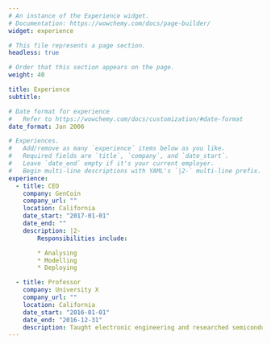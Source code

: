 ```yaml
---
# An instance of the Experience widget.
# Documentation: https://wowchemy.com/docs/page-builder/
widget: experience

# This file represents a page section.
headless: true

# Order that this section appears on the page.
weight: 40

title: Experience
subtitle:

# Date format for experience
#   Refer to https://wowchemy.com/docs/customization/#date-format
date_format: Jan 2006

# Experiences.
#   Add/remove as many `experience` items below as you like.
#   Required fields are `title`, `company`, and `date_start`.
#   Leave `date_end` empty if it's your current employer.
#   Begin multi-line descriptions with YAML's `|2-` multi-line prefix.
experience:
  - title: CEO
    company: GenCoin
    company_url: ""
    location: California
    date_start: "2017-01-01"
    date_end: ""
    description: |2-
        Responsibilities include:

        * Analysing
        * Modelling
        * Deploying

  - title: Professor
    company: University X
    company_url: ""
    location: California
    date_start: "2016-01-01"
    date_end: "2016-12-31"
    description: Taught electronic engineering and researched semiconductor physics.
---
```


